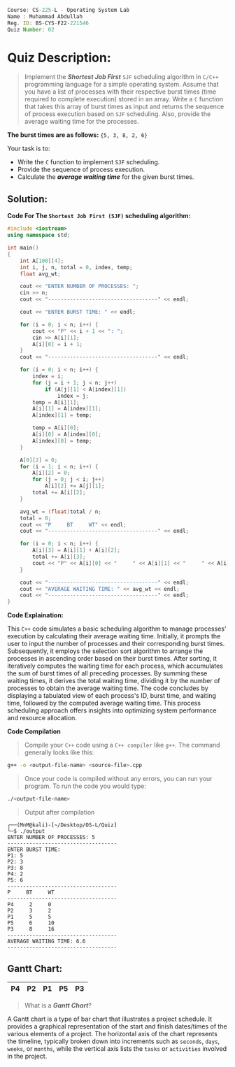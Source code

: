 ```jsx
Course: CS-225-L - Operating System Lab
Name : Muhammad Abdullah
Reg. ID: BS-CYS-F22-221546
Quiz Number: 02
```

# Quiz Description:

> Implement the _**Shortest Job First**_ `SJF` scheduling algorithm in `C/C++` programming language for a simple operating system. Assume that you have a list of processes with their respective burst times (time required to complete execution) stored in an array. Write a `C` function that takes this array of burst times as input and returns the sequence of process execution based on `SJF` scheduling. Also, provide the average waiting time for the processes.

**The burst times are as follows:** `{5, 3, 8, 2, 6}`

Your task is to:
- Write the `C` function to implement `SJF` scheduling.
- Provide the sequence of process execution.
- Calculate the _**average waiting time**_ for the given burst times.

## Solution:

**Code For The `Shortest Job First (SJF)` scheduling algorithm:**

```c++
#include <iostream>
using namespace std;

int main() 
{
    int A[100][4];
    int i, j, n, total = 0, index, temp;
    float avg_wt;

    cout << "ENTER NUMBER OF PROCESSES: ";
    cin >> n;
    cout << "-----------------------------------" << endl;

    cout << "ENTER BURST TIME: " << endl;

    for (i = 0; i < n; i++) {
        cout << "P" << i + 1 << ": ";
        cin >> A[i][1];
        A[i][0] = i + 1;
    }
    cout << "-----------------------------------" << endl;

    for (i = 0; i < n; i++) {
        index = i;
        for (j = i + 1; j < n; j++)
            if (A[j][1] < A[index][1])
                index = j;
        temp = A[i][1];
        A[i][1] = A[index][1];
        A[index][1] = temp;

        temp = A[i][0];
        A[i][0] = A[index][0];
        A[index][0] = temp;
    }

    A[0][2] = 0;
    for (i = 1; i < n; i++) {
        A[i][2] = 0;
        for (j = 0; j < i; j++)
            A[i][2] += A[j][1];
        total += A[i][2];
    }

    avg_wt = (float)total / n;
    total = 0;
    cout << "P     BT     WT" << endl;
    cout << "-----------------------------------" << endl;

    for (i = 0; i < n; i++) {
        A[i][3] = A[i][1] + A[i][2];
        total += A[i][3];
        cout << "P" << A[i][0] << "     " << A[i][1] << "     " << A[i][2] << endl;
    }

    cout << "-----------------------------------" << endl;
    cout << "AVERAGE WAITING TIME: " << avg_wt << endl;
    cout << "-----------------------------------" << endl;
}
```

**Code Explaination:**

This `C++` code simulates a basic scheduling algorithm to manage processes' execution by calculating their average waiting time. Initially, it prompts the user to input the number of processes and their corresponding burst times. Subsequently, it employs the selection sort algorithm to arrange the processes in ascending order based on their burst times. After sorting, it iteratively computes the waiting time for each process, which accumulates the sum of burst times of all preceding processes. By summing these waiting times, it derives the total waiting time, dividing it by the number of processes to obtain the average waiting time. The code concludes by displaying a tabulated view of each process's ID, burst time, and waiting time, followed by the computed average waiting time. This process scheduling approach offers insights into optimizing system performance and resource allocation.

**Code Compilation**

> Compile your `C++` code using a `C++ compiler` like `g++`. The command generally looks like this:

```bash
g++ -o <output-file-name> <source-file>.cpp
```

>  Once your code is compiled without any errors, you can run your program. To run the code you would type:

```bash
./<output-file-name>
```

> Output after compilation

```console
┌──(MnM@kali)-[~/Desktop/OS-L/Quiz]
└─$ ./output
ENTER NUMBER OF PROCESSES: 5
-----------------------------------
ENTER BURST TIME:
P1: 5
P2: 3
P3: 8
P4: 2
P5: 6
-----------------------------------
P     BT     WT
-----------------------------------
P4     2     0
P2     3     2
P1     5     5
P5     6     10
P3     8     16
-----------------------------------
AVERAGE WAITING TIME: 6.6
-----------------------------------
```

## Gantt Chart:

| P4 | P2 | P1 | P5 | P3 |
| -- | -- | -- | -- | -- |

> What is a _**Gantt Chart**_?

A Gantt chart is a type of bar chart that illustrates a project schedule. It provides a graphical representation of the start and finish dates/times of the various elements of a project. The horizontal axis of the chart represents the timeline, typically broken down into increments such as `seconds`, `days`, `weeks`, or `months`, while the vertical axis lists the `tasks` or `activities` involved in the project.
